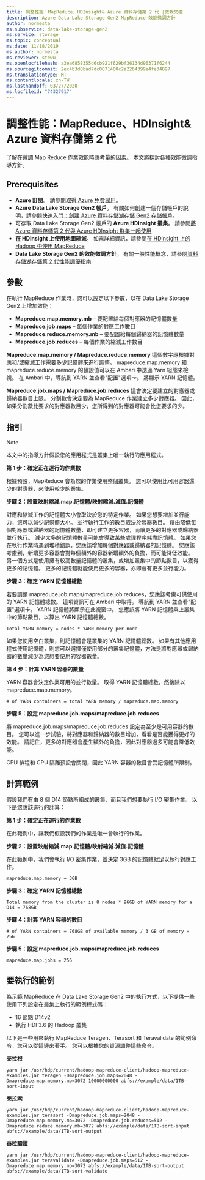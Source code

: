 ```yaml
---
title: 調整性能：MapReduce、HDInsight& Azure 資料存儲第 2 代 |微軟文檔
description: Azure Data Lake Storage Gen2 MapReduce 效能微調方針
author: normesta
ms.subservice: data-lake-storage-gen2
ms.service: storage
ms.topic: conceptual
ms.date: 11/18/2019
ms.author: normesta
ms.reviewer: stewu
ms.openlocfilehash: a3ea6858355d6cb921f629bf36134d96371f6244
ms.sourcegitcommit: 2ec4b3d0bad7dc0071400c2a2264399e4fe34897
ms.translationtype: MT
ms.contentlocale: zh-TW
ms.lasthandoff: 03/27/2020
ms.locfileid: "74327917"
---
```

# <a name="tune-performance-mapreduce-hdinsight--azure-data-lake-storage-gen2"></a>調整性能：MapReduce、HDInsight& Azure 資料存儲第 2 代

了解在微調 Map Reduce 作業效能時應考量的因素。 本文將探討各種效能微調指導方針。

## <a name="prerequisites"></a>Prerequisites

* **Azure 訂閱**。 請參閱[取得 Azure 免費試用](https://azure.microsoft.com/pricing/free-trial/)。
* **Azure Data Lake Storage Gen2 帳戶**。 有關如何創建一個存儲帳戶的說明，請參閱[快速入門：創建 Azure 資料存儲湖存儲 Gen2 存儲帳戶](data-lake-storage-quickstart-create-account.md)。
* 可存取 Data Lake Storage Gen2 帳戶的 **Azure HDInsight 叢集**。 請參閱[將 Azure 資料存儲第 2 代與 Azure HDInsight 群集一起使用](https://docs.microsoft.com/azure/hdinsight/hdinsight-hadoop-use-data-lake-storage-gen2)
* **在 HDInsight 上使用地圖縮減**。  如需詳細資訊，請參閱[在 HDInsight 上的 Hadoop 中使用 MapReduce](https://docs.microsoft.com/azure/hdinsight/hdinsight-use-mapreduce)
* **Data Lake Storage Gen2 的效能微調方針**。  有關一般性能概念，請參閱[資料存儲湖存儲第 2 代性能調優指南](data-lake-storage-performance-tuning-guidance.md)

## <a name="parameters"></a>參數

在執行 MapReduce 作業時，您可以設定以下參數，以在 Data Lake Storage Gen2 上增加效能︰

* **Mapreduce.map.memory.mb** – 要配置給每個對應器的記憶體數量
* **Mapreduce.job.maps** – 每個作業的對應工作數目
* **Mapreduce.reduce.memory.mb** – 要配置給每個歸納器的記憶體數量
* **Mapreduce.job.reduces** – 每個作業的縮減工作數目

**Mapreduce.map.memory / Mapreduce.reduce.memory** 這個數字應根據對應和/或縮減工作需要多少記憶體來進行調整。  mapreduce.map.memory 和 mapreduce.reduce.memory 的預設值可以在 Ambari 中透過 Yarn 組態來檢視。  在 Ambari 中，導航到 YARN 並查看"配置"選項卡。 將顯示 YARN 記憶體。  

**Mapreduce.job.maps / Mapreduce.job.reduces** 這會決定要建立的對應器或歸納器數目上限。  分割數會決定要為 MapReduce 作業建立多少對應器。  因此，如果分割數比要求的對應器數目少，您所得到的對應器可能會比您要求的少。       

## <a name="guidance"></a>指引

> [!NOTE]
> 本文中的指導方針假設您的應用程式是叢集上唯一執行的應用程式。

**第 1 步：確定正在運行的作業數**

根據預設，MapReduce 會為您的作業使用整個叢集。  您可以使用比可用容器還少的對應器，來使用較少的叢集。        

**步驟 2：設置映射縮減.map.記憶體/映射縮減.減值.記憶體**

對應和縮減工作的記憶體大小會取決於您的特定作業。  如果您想要增加並行能力，您可以減少記憶體大小。  並行執行工作的數目取決於容器數目。  藉由降低每個對應器或歸納器的記憶體數量，即可建立更多容器，而讓更多的對應器或歸納器並行執行。  減少太多的記憶體數量可能會導致某些處理程序耗盡記憶體。  如果您在執行作業時遇到堆積錯誤，您應該增加每個對應器或歸納器的記憶體。  您應該考慮到，新增更多容器會對每個額外的容器新增額外的負擔，而可能降低效能。  另一個方式是使用擁有較高數量記憶體的叢集，或增加叢集中的節點數目，以獲得更多的記憶體。  更多的記憶體就能使用更多的容器，亦即會有更多並行能力。  

**步驟 3︰確定 YARN 記憶體總數**

若要調整 mapreduce.job.maps/mapreduce.job.reduces，您應該考慮可供使用的 YARN 記憶體總數。  這項資訊可在 Ambari 中取得。  導航到 YARN 並查看"配置"選項卡。 YARN 記憶體將顯示在此視窗中。  您應該將 YARN 記憶體乘上叢集中的節點數目，以算出 YARN 記憶體總數。

    Total YARN memory = nodes * YARN memory per node

如果您使用空白叢集，則記憶體會是叢集的 YARN 記憶體總數。  如果有其他應用程式使用記憶體，則您可以選擇僅使用部分的叢集記憶體，方法是將對應器或歸納器的數量減少為您想要使用的容器數量。  

**第 4 步：計算 YARN 容器的數量**

YARN 容器會決定作業可用的並行數量。  取得 YARN 記憶體總數，然後除以 mapreduce.map.memory。  

    # of YARN containers = total YARN memory / mapreduce.map.memory

**步驟 5：設定 mapreduce.job.maps/mapreduce.job.reduces**

將 mapreduce.job.maps/mapreduce.job.reduces 設定為至少是可用容器的數目。  您可以進一步試驗，將對應器和歸納器的數目增加，看看是否能獲得更好的效能。  請記住，更多的對應器會產生額外的負擔，因此對應器過多可能會降低效能。  

CPU 排程和 CPU 隔離預設會關閉，因此 YARN 容器的數目會受記憶體所限制。

## <a name="example-calculation"></a>計算範例

假設我們有由 8 個 D14 節點所組成的叢集，而且我們想要執行 I/O 密集作業。  以下是您應該進行的計算︰

**第 1 步：確定正在運行的作業數**

在此範例中，讓我們假設我們的作業是唯一會執行的作業。  

**步驟 2：設置映射縮減.map.記憶體/映射縮減.減值.記憶體**

在此範例中，我們會執行 I/O 密集作業，並決定 3GB 的記憶體就足以執行對應工作。

    mapreduce.map.memory = 3GB

**步驟 3︰確定 YARN 記憶體總數**

    Total memory from the cluster is 8 nodes * 96GB of YARN memory for a D14 = 768GB
**步驟 4︰計算 YARN 容器的數目**

    # of YARN containers = 768GB of available memory / 3 GB of memory =   256

**步驟 5：設定 mapreduce.job.maps/mapreduce.job.reduces**

    mapreduce.map.jobs = 256

## <a name="examples-to-run"></a>要執行的範例

為示範 MapReduce 在 Data Lake Storage Gen2 中的執行方式，以下提供一些使用下列設定在叢集上執行的範例程式碼︰

* 16 節點 D14v2
* 執行 HDI 3.6 的 Hadoop 叢集

以下是一些用來執行 MapReduce Teragen、Terasort 和 Teravalidate 的範例命令，您可以從這邊來著手。  您可以根據您的資源調整這些命令。

**泰拉根**

    yarn jar /usr/hdp/current/hadoop-mapreduce-client/hadoop-mapreduce-examples.jar teragen -Dmapreduce.job.maps=2048 -Dmapreduce.map.memory.mb=3072 10000000000 abfs://example/data/1TB-sort-input

**泰拉索**

    yarn jar /usr/hdp/current/hadoop-mapreduce-client/hadoop-mapreduce-examples.jar terasort -Dmapreduce.job.maps=2048 -Dmapreduce.map.memory.mb=3072 -Dmapreduce.job.reduces=512 -Dmapreduce.reduce.memory.mb=3072 abfs://example/data/1TB-sort-input abfs://example/data/1TB-sort-output

**泰拉驗證**

    yarn jar /usr/hdp/current/hadoop-mapreduce-client/hadoop-mapreduce-examples.jar teravalidate -Dmapreduce.job.maps=512 -Dmapreduce.map.memory.mb=3072 abfs://example/data/1TB-sort-output abfs://example/data/1TB-sort-validate
